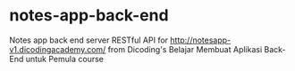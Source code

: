 # notes-app-back-end
 Notes app back end server RESTful API for http://notesapp-v1.dicodingacademy.com/ from Dicoding's Belajar Membuat Aplikasi Back-End untuk Pemula course
